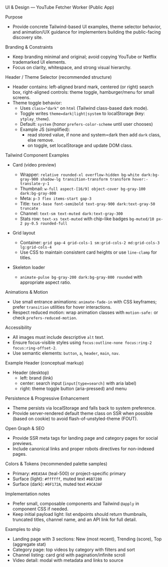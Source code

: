 UI & Design — YouTube Fetcher Worker (Public App)

Purpose
- Provide concrete Tailwind-based UI examples, theme selector behavior, and animation/UX guidance for implementers building the public-facing discovery site.

Branding & Constraints
- Keep branding minimal and original; avoid copying YouTube or Netflix trademarked UI elements.
- Focus on clarity, whitespace, and strong visual hierarchy.

Header / Theme Selector (recommended structure)
- Header contains: left-aligned brand mark, centered (or right) search box, right-aligned controls: theme toggle, hamburger/menu for small screens.
- Theme toggle behavior:
  - Uses `class="dark"` on `html` (Tailwind class-based dark mode).
  - Toggle writes `theme=dark|light|system` to localStorage (key: `ytplay_theme`).
  - Default: `system` (honor `prefers-color-scheme` until user chooses)
  - Example JS (simplified):
    - read stored value, if none and system=dark then add `dark` class, else remove.
    - on toggle, set localStorage and update DOM class.

Tailwind Component Examples
- Card (video preview)
  - Wrapper: `relative rounded-xl overflow-hidden bg-white dark:bg-gray-900 shadow-lg transition-transform transform hover:-translate-y-1`
  - Thumbnail: `w-full aspect-[16/9] object-cover bg-gray-100 dark:bg-gray-800`
  - Meta: `p-3 flex items-start gap-3`
  - Title: `text-base font-semibold text-gray-900 dark:text-gray-50 truncate`
  - Channel: `text-sm text-muted dark:text-gray-300`
  - Stats row: `text-xs text-muted` with chip-like badges `bg-muted/10 px-2 py-0.5 rounded-full`

- Grid layout
  - Container: `grid gap-4 grid-cols-1 sm:grid-cols-2 md:grid-cols-3 lg:grid-cols-4`
  - Use CSS to maintain consistent card heights or use `line-clamp` for titles.

- Skeleton loader
  - `animate-pulse bg-gray-200 dark:bg-gray-800 rounded` with appropriate aspect ratio.

Animations & Motion
- Use small entrance animations: `animate-fade-in` with CSS keyframes; prefer `transition` utilities for hover interactions.
- Respect reduced motion: wrap animation classes with `motion-safe:` or check `prefers-reduced-motion`.

Accessibility
- All images must include descriptive `alt` text.
- Ensure focus-visible styles using `focus:outline-none focus:ring-2 focus:ring-offset-2`.
- Use semantic elements: `button`, `a`, `header`, `main`, `nav`.

Example Header (conceptual markup)
- Header (desktop)
  - left: brand (link)
  - center: search input (`input[type=search]` with aria label)
  - right: theme toggle button (aria-pressed) and menu

Persistence & Progressive Enhancement
- Theme persists via localStorage and falls back to system preference.
- Provide server-rendered default theme class on SSR when possible (based on cookie) to avoid flash-of-unstyled-theme (FOUT).

Open Graph & SEO
- Provide SSR meta tags for landing page and category pages for social previews.
- Include canonical links and proper robots directives for non-indexed pages.

Colors & Tokens (recommended palette samples)
- Primary: `#0EA5A4` (teal-500) or project-specific primary
- Surface (light): `#ffffff`, muted text `#6B7280`
- Surface (dark): `#0F172A`, muted text `#9CA3AF`

Implementation notes
- Prefer small, composable components and Tailwind `@apply` in component CSS if needed.
- Keep initial payload light: list endpoints should return thumbnails, truncated titles, channel name, and an API link for full detail.

Examples to ship
- Landing page with 3 sections: New (most recent), Trending (score), Top (aggregate stat)
- Category page: top videos by category with filters and sort
- Channel listing: card grid with pagination/infinite scroll
- Video detail: modal with metadata and links to source



